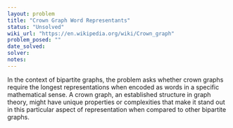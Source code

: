 ```yaml
---
layout: problem
title: "Crown Graph Word Representants"
status: "Unsolved"
wiki_url: "https://en.wikipedia.org/wiki/Crown_graph"
problem_posed: ""
date_solved:
solver:
notes:
---
```

In the context of bipartite graphs, the problem asks whether crown graphs require the longest representations when encoded as words in a specific mathematical sense. A crown graph, an established structure in graph theory, might have unique properties or complexities that make it stand out in this particular aspect of representation when compared to other bipartite graphs.
